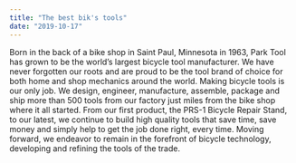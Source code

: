 ```yaml
---
title: "The best bik's tools"
date: "2019-10-17"
---
```


Born in the back of a bike shop in Saint Paul,
Minnesota in 1963, Park Tool has grown to be the
world’s largest bicycle tool manufacturer. We
have never forgotten our roots and are proud to be
the tool brand of choice for both home and shop
mechanics around the world.
Making bicycle tools is our only job. We design,
engineer, manufacture, assemble, package and
ship more than 500 tools from our factory just miles
from the bike shop where it all started. From our
first product, the PRS-1 Bicycle Repair Stand, to
our latest, we continue to build high quality tools
that save time, save money and simply help to get
the job done right, every time. Moving forward,
we endeavor to remain in the forefront of bicycle
technology, developing and refining the tools of the trade.
